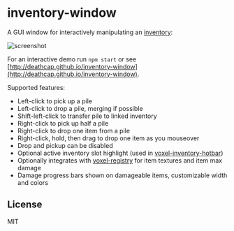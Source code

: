 # inventory-window

A GUI window for interactively manipulating an [inventory](https://github.com/deathcap/inventory):

![screenshot](http://i.imgur.com/esk1cuB.png "Screenshot")

For an interactive demo run `npm start` or see [http://deathcap.github.io/inventory-window](http://deathcap.github.io/inventory-window).

Supported features:

* Left-click to pick up a pile
* Left-click to drop a pile, merging if possible
* Shift-left-click to transfer pile to linked inventory
* Right-click to pick up half a pile
* Right-click to drop one item from a pile
* Right-click, hold, then drag to drop one item as you mouseover
* Drop and pickup can be disabled
* Optional active inventory slot highlight (used in [voxel-inventory-hotbar](https://github.com/deathcap/voxel-inventory-hotbar))
* Optionally integrates with [voxel-registry](https://github.com/deathcap/voxel-registry) for item textures and item max damage
* Damage progress bars shown on damageable items, customizable width and colors

## License

MIT

